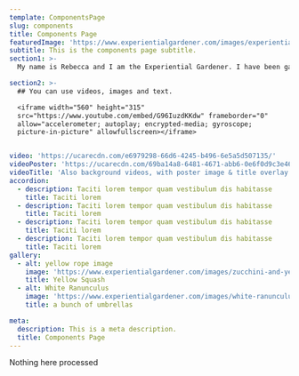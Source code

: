 ```yaml
---
template: ComponentsPage
slug: components
title: Components Page
featuredImage: 'https://www.experientialgardener.com/images/experiential-gardener-blog-banner.jpg'
subtitle: This is the components page subtitle.
section1: >-
  My name is Rebecca and I am the Experiential Gardener. I have been gardening for over forty years and live in North Central Texas, in Hardiness Zone 8a.  

section2: >-
  ## You can use videos, images and text.

  <iframe width="560" height="315"
  src="https://www.youtube.com/embed/G96IuzdKKdw" frameborder="0"
  allow="accelerometer; autoplay; encrypted-media; gyroscope;
  picture-in-picture" allowfullscreen></iframe>


video: 'https://ucarecdn.com/e6979298-66d6-4245-b496-6e5a5d507135/'
videoPoster: 'https://ucarecdn.com/69ba14a8-6481-4671-abb6-0e6f0d9c3e46/'
videoTitle: 'Also background videos, with poster image & title overlay.'
accordion:
  - description: Taciti lorem tempor quam vestibulum dis habitasse
    title: Taciti lorem
  - description: Taciti lorem tempor quam vestibulum dis habitasse
    title: Taciti lorem
  - description: Taciti lorem tempor quam vestibulum dis habitasse
    title: Taciti lorem
  - description: Taciti lorem tempor quam vestibulum dis habitasse
    title: Taciti lorem
gallery:
  - alt: yellow rope image
    image: 'https://www.experientialgardener.com/images/zucchini-and-yellow-squash.jpg'
    title: Yellow Squash
  - alt: White Ranunculus
    image: 'https://www.experientialgardener.com/images/white-ranunculus.jpg'
    title: a bunch of umbrellas

meta:
  description: This is a meta description.
  title: Components Page
---
```


Nothing here processed